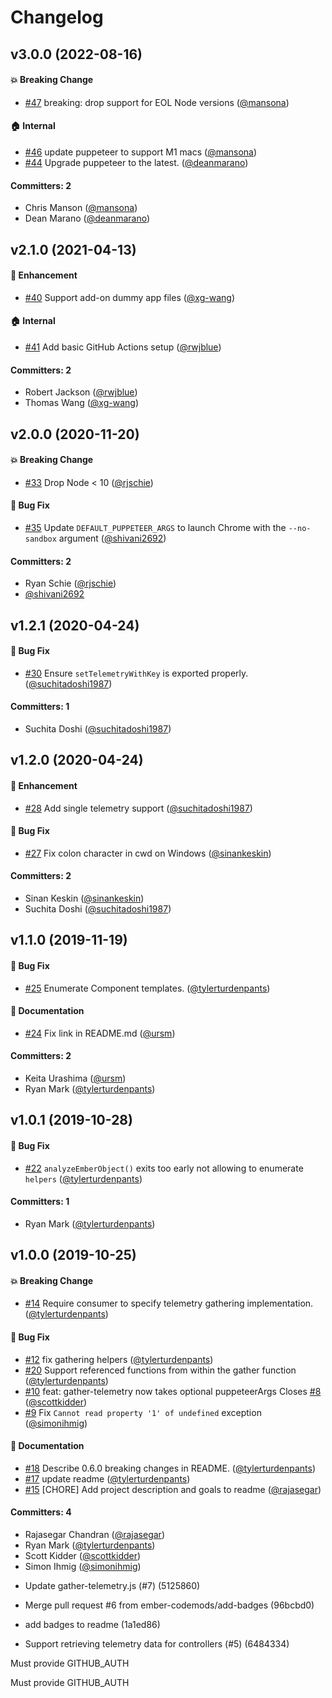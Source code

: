 # Changelog

## v3.0.0 (2022-08-16)

#### :boom: Breaking Change
* [#47](https://github.com/ember-codemods/ember-codemods-telemetry-helpers/pull/47) breaking: drop support for EOL Node versions ([@mansona](https://github.com/mansona))

#### :house: Internal
* [#46](https://github.com/ember-codemods/ember-codemods-telemetry-helpers/pull/46) update puppeteer to support M1 macs ([@mansona](https://github.com/mansona))
* [#44](https://github.com/ember-codemods/ember-codemods-telemetry-helpers/pull/44) Upgrade puppeteer to the latest. ([@deanmarano](https://github.com/deanmarano))

#### Committers: 2
- Chris Manson ([@mansona](https://github.com/mansona))
- Dean Marano ([@deanmarano](https://github.com/deanmarano))


## v2.1.0 (2021-04-13)

#### :rocket: Enhancement
* [#40](https://github.com/ember-codemods/ember-codemods-telemetry-helpers/pull/40) Support add-on dummy app files ([@xg-wang](https://github.com/xg-wang))

#### :house: Internal
* [#41](https://github.com/ember-codemods/ember-codemods-telemetry-helpers/pull/41) Add basic GitHub Actions setup ([@rwjblue](https://github.com/rwjblue))

#### Committers: 2
- Robert Jackson ([@rwjblue](https://github.com/rwjblue))
- Thomas Wang ([@xg-wang](https://github.com/xg-wang))


## v2.0.0 (2020-11-20)

#### :boom: Breaking Change
* [#33](https://github.com/ember-codemods/ember-codemods-telemetry-helpers/pull/33) Drop Node < 10 ([@rjschie](https://github.com/rjschie))

#### :bug: Bug Fix
* [#35](https://github.com/ember-codemods/ember-codemods-telemetry-helpers/pull/35) Update `DEFAULT_PUPPETEER_ARGS` to launch Chrome with the `--no-sandbox` argument ([@shivani2692](https://github.com/shivani2692))

#### Committers: 2
- Ryan Schie ([@rjschie](https://github.com/rjschie))
- [@shivani2692](https://github.com/shivani2692)


## v1.2.1 (2020-04-24)

#### :bug: Bug Fix
* [#30](https://github.com/ember-codemods/ember-codemods-telemetry-helpers/pull/30) Ensure `setTelemetryWithKey` is exported properly. ([@suchitadoshi1987](https://github.com/suchitadoshi1987))

#### Committers: 1
- Suchita Doshi ([@suchitadoshi1987](https://github.com/suchitadoshi1987))

## v1.2.0 (2020-04-24)

#### :rocket: Enhancement
* [#28](https://github.com/ember-codemods/ember-codemods-telemetry-helpers/pull/28) Add single telemetry support ([@suchitadoshi1987](https://github.com/suchitadoshi1987))
#### :bug: Bug Fix
* [#27](https://github.com/ember-codemods/ember-codemods-telemetry-helpers/pull/27) Fix colon character in cwd on Windows ([@sinankeskin](https://github.com/sinankeskin))


#### Committers: 2
- Sinan Keskin ([@sinankeskin](https://github.com/sinankeskin))
- Suchita Doshi ([@suchitadoshi1987](https://github.com/suchitadoshi1987))

## v1.1.0 (2019-11-19)

#### :bug: Bug Fix
* [#25](https://github.com/ember-codemods/ember-codemods-telemetry-helpers/pull/25) Enumerate Component templates. ([@tylerturdenpants](https://github.com/tylerturdenpants))

#### :memo: Documentation
* [#24](https://github.com/ember-codemods/ember-codemods-telemetry-helpers/pull/24) Fix link in README.md ([@ursm](https://github.com/ursm))

#### Committers: 2
- Keita Urashima ([@ursm](https://github.com/ursm))
- Ryan Mark ([@tylerturdenpants](https://github.com/tylerturdenpants))

## v1.0.1 (2019-10-28)

#### :bug: Bug Fix
* [#22](https://github.com/ember-codemods/ember-codemods-telemetry-helpers/pull/22) `analyzeEmberObject()` exits too early not allowing to enumerate `helpers` ([@tylerturdenpants](https://github.com/tylerturdenpants))

#### Committers: 1
- Ryan Mark ([@tylerturdenpants](https://github.com/tylerturdenpants))

## v1.0.0 (2019-10-25)

#### :boom: Breaking Change
* [#14](https://github.com/ember-codemods/ember-codemods-telemetry-helpers/pull/14) Require consumer to specify telemetry gathering implementation. ([@tylerturdenpants](https://github.com/tylerturdenpants))

#### :bug: Bug Fix
* [#12](https://github.com/ember-codemods/ember-codemods-telemetry-helpers/pull/12) fix gathering helpers ([@tylerturdenpants](https://github.com/tylerturdenpants))
* [#20](https://github.com/ember-codemods/ember-codemods-telemetry-helpers/pull/20) Support referenced functions from within the gather function ([@tylerturdenpants](https://github.com/tylerturdenpants))
* [#10](https://github.com/ember-codemods/ember-codemods-telemetry-helpers/pull/10) feat: gather-telemetry now takes optional puppeteerArgs Closes [#8](https://github.com/ember-codemods/ember-codemods-telemetry-helpers/issues/8) ([@scottkidder](https://github.com/scottkidder))
* [#9](https://github.com/ember-codemods/ember-codemods-telemetry-helpers/pull/9) Fix `Cannot read property '1' of undefined` exception ([@simonihmig](https://github.com/simonihmig))

#### :memo: Documentation
* [#18](https://github.com/ember-codemods/ember-codemods-telemetry-helpers/pull/18) Describe 0.6.0 breaking changes in README. ([@tylerturdenpants](https://github.com/tylerturdenpants))
* [#17](https://github.com/ember-codemods/ember-codemods-telemetry-helpers/pull/17) update readme ([@tylerturdenpants](https://github.com/tylerturdenpants))
* [#15](https://github.com/ember-codemods/ember-codemods-telemetry-helpers/pull/15) [CHORE] Add project description and goals to readme ([@rajasegar](https://github.com/rajasegar))

#### Committers: 4
- Rajasegar Chandran ([@rajasegar](https://github.com/rajasegar))
- Ryan Mark ([@tylerturdenpants](https://github.com/tylerturdenpants))
- Scott Kidder ([@scottkidder](https://github.com/scottkidder))
- Simon Ihmig ([@simonihmig](https://github.com/simonihmig))

* Update gather-telemetry.js (#7) (5125860)
* Merge pull request #6 from ember-codemods/add-badges (96bcbd0)
* add badges to readme (1a1ed86)

* Support retrieving telemetry data for controllers (#5) (6484334)

Must provide GITHUB_AUTH

Must provide GITHUB_AUTH


